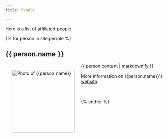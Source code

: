 ```yaml
---
title: People

---
```


Here is a list of affiliated people.

{% for person in site.people %}
  <h2 id="{{person.shortname}}">{{ person.name }}</h2>
  <p><img src="people/{{person.image}}" alt="Photo of {{person.name}}" width=200px hspace="20" vspace="20" style="float:left"> {{ person.content | markdownify }}</p>
  <p>More information on {{person.name}}'s <a href="{{ person.website }}">website</a>.</p>
  <br/>
  <br/>
{% endfor %}
